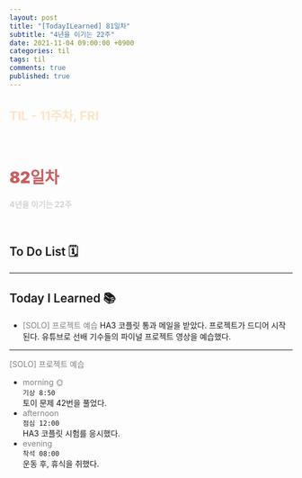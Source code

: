 ```yaml
---
layout: post
title: "[TodayILearned] 81일차"
subtitle: "4년을 이기는 22주"
date: 2021-11-04 09:00:00 +0900
categories: til
tags: til
comments: true
published: true
---
```


## <span style="color:Bisque;font-size: 22px">TIL - 11주차, FRI</span>

<br />

# **<span style="font-weight:900;color:indianred">82일차</span>**

**<span style="color:lightgray">4년을 이기는 22주</span>**

<br />

## <span style="font-weight:600">To Do List</span> 🗓

---



## <span style="font-weight:600">Today I Learned</span> 📚

- <span style="color:gray">[SOLO] 프로젝트 예습 </span>
  HA3 코플릿 통과 메일을 받았다. 프로젝트가 드디어 시작된다. 유튜브로 선배 기수들의 파이널 프로젝트 영상을 예습했다. 

---

<span style="color:gray">[SOLO] 프로젝트 예습 </span>

- <span style="color:gray">morning 🌞</span> <br>
  `기상 8:50` <br>
  토이 문제 42번을 풀었다.
- <span style="color:gray">afternoon</span> <br>
  `점심 12:00`<br>
  HA3 코플릿 시험를 응시했다.
- <span style="color:gray">evening</span> <br>
  `착석 08:00`<br>
  운동 후, 휴식을 취했다.
